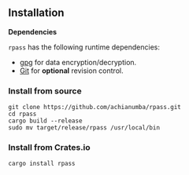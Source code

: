 <!-- markdownlint-disable first-line-h1 no-emphasis-as-heading no-inline-html-->

## Installation

**Dependencies**

`rpass` has the following runtime dependencies:

- [gpg](https://gnupg.org/download) for data encryption/decryption.
- [Git](https://git-scm.com) for **optional** revision control.

### Install from source

```shell
git clone https://github.com/achianumba/rpass.git
cd rpass
cargo build --release
sudo mv target/release/rpass /usr/local/bin
```

### Install from Crates.io

```shell
cargo install rpass
```
